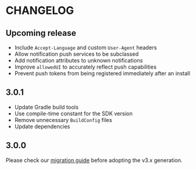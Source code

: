 # CHANGELOG

## Upcoming release

- Include `Accept-Language` and custom `User-Agent` headers
- Allow notification push services to be subclassed
- Add notification attributes to unknown notifications
- Improve `allowedUI` to accurately reflect push capabilities
- Prevent push tokens from being registered immediately after an install

## 3.0.1

- Update Gradle build tools
- Use compile-time constant for the SDK version 
- Remove unnecessary `BuildConfig` files
- Update dependencies

## 3.0.0

Please check our [migration guide](./MIGRATION.md) before adopting the v3.x generation.
